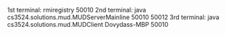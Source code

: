 1st terminal: rmiregistry 50010
2nd terminal: java cs3524.solutions.mud.MUDServerMainline 50010 50012
3rd terminal: java cs3524.solutions.mud.MUDClient Dovydass-MBP 50010
